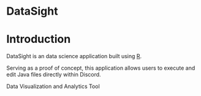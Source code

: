 # DataSight

# Introduction
DataSight is an data science application built using [R](https://www.r-project.org/). 






Serving as a proof of concept, this application allows users to execute and edit Java files directly within Discord.




Data Visualization and Analytics Tool
